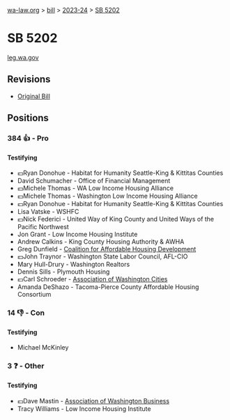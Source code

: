 [wa-law.org](/) > [bill](/bill/) > [2023-24](/bill/2023-24/) > [SB 5202](/bill/2023-24/sb/5202/)

# SB 5202
[leg.wa.gov](https://app.leg.wa.gov/billsummary?BillNumber=5202&Year=2023&Initiative=false)

## Revisions
* [Original Bill](1/)

## Positions
### 384 👍 - Pro
#### Testifying
* 💵Ryan Donohue - Habitat for Humanity Seattle-King & Kittitas Counties
* David Schumacher - Office of Financial Management
* 💵Michele Thomas - WA Low Income Housing Alliance
* 💵Michele Thomas - Washington Low Income Housing Alliance
* 💵Ryan Donohue - Habitat for Humanity Seattle-King & Kittitas Counties
* Lisa Vatske - WSHFC
* 💵Nick Federici - United Way of King County and United Ways of the Pacific Northwest
* Jon Grant - Low Income Housing Institute
* Andrew Calkins - King County Housing Authority & AWHA
* Greg Dunfield - [Coalition for Affordable Housing Development](/org/coalition_for_affordable_housing_development/)
* 💵John Traynor - Washington State Labor Council, AFL-CIO
* Mary Hull-Drury - Washington Realtors
* Dennis Sills - Plymouth Housing
* 💵Carl Schroeder - [Association of Washington Cities](/org/association_of_washington_cities/)
* Amanda DeShazo - Tacoma-Pierce County Affordable Housing Consortium

### 14 👎 - Con
#### Testifying
* Michael McKinley

### 3 ❓ - Other
#### Testifying
* 💵Dave Mastin - [Association of Washington Business](/org/association_of_washington_business/)
* Tracy Williams - Low Income Housing Institute

